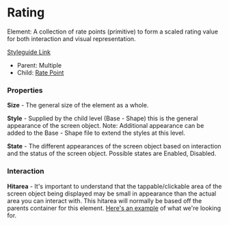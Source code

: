 # Rating

Element: A collection of rate points (primitive) to form a scaled rating value for both interaction and visual representation.

[Styleguide Link](https://zpl.io/29GBKQy)

- Parent: Multiple
- Child: [Rate Point](https://github.com/able-app/docs/blob/b10f6d1205bbfb1cddfd150d1390ba848812d9d0/controls/%CE%B5%20elements/rating/ratepoint.md)

### Properties

**Size** - The general size of the element as a whole.

**Style** - Supplied by the child level (Base - Shape) this is the general appearance of the screen object.  Note: Additional appearance can be added to the Base - Shape file to extend the styles at this level.

**State** - The different appearances of the screen object based on interaction and the status of the screen object.  Possible states are Enabled, Disabled.



### Interaction

**Hitarea** - It's important to understand that the tappable/clickable area of the screen object being displayed may be small in appearance than the actual area you can interact with.  This hitarea will normally be based off the parents container for this element. [Here's an example](https://codepen.io/ashdurham/pen/HBxLK) of what we're looking for.

